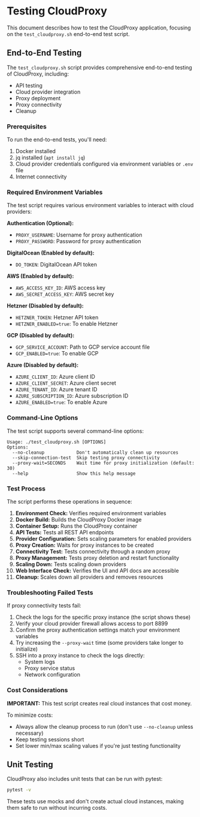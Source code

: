 # Testing CloudProxy

This document describes how to test the CloudProxy application, focusing on the `test_cloudproxy.sh` end-to-end test script.

## End-to-End Testing

The `test_cloudproxy.sh` script provides comprehensive end-to-end testing of CloudProxy, including:

- API testing
- Cloud provider integration
- Proxy deployment
- Proxy connectivity
- Cleanup

### Prerequisites

To run the end-to-end tests, you'll need:

1. Docker installed
2. jq installed (`apt install jq`)
3. Cloud provider credentials configured via environment variables or `.env` file
4. Internet connectivity

### Required Environment Variables

The test script requires various environment variables to interact with cloud providers:

**Authentication (Optional):**
- `PROXY_USERNAME`: Username for proxy authentication
- `PROXY_PASSWORD`: Password for proxy authentication

**DigitalOcean (Enabled by default):**
- `DO_TOKEN`: DigitalOcean API token

**AWS (Enabled by default):**
- `AWS_ACCESS_KEY_ID`: AWS access key
- `AWS_SECRET_ACCESS_KEY`: AWS secret key

**Hetzner (Disabled by default):**
- `HETZNER_TOKEN`: Hetzner API token
- `HETZNER_ENABLED=true`: To enable Hetzner

**GCP (Disabled by default):**
- `GCP_SERVICE_ACCOUNT`: Path to GCP service account file
- `GCP_ENABLED=true`: To enable GCP

**Azure (Disabled by default):**
- `AZURE_CLIENT_ID`: Azure client ID
- `AZURE_CLIENT_SECRET`: Azure client secret
- `AZURE_TENANT_ID`: Azure tenant ID
- `AZURE_SUBSCRIPTION_ID`: Azure subscription ID
- `AZURE_ENABLED=true`: To enable Azure

### Command-Line Options

The test script supports several command-line options:

```
Usage: ./test_cloudproxy.sh [OPTIONS]
Options:
  --no-cleanup            Don't automatically clean up resources
  --skip-connection-test  Skip testing proxy connectivity
  --proxy-wait=SECONDS    Wait time for proxy initialization (default: 30)
  --help                  Show this help message
```

### Test Process

The script performs these operations in sequence:

1. **Environment Check:** Verifies required environment variables
2. **Docker Build:** Builds the CloudProxy Docker image
3. **Container Setup:** Runs the CloudProxy container
4. **API Tests:** Tests all REST API endpoints
5. **Provider Configuration:** Sets scaling parameters for enabled providers
6. **Proxy Creation:** Waits for proxy instances to be created
7. **Connectivity Test:** Tests connectivity through a random proxy
8. **Proxy Management:** Tests proxy deletion and restart functionality
9. **Scaling Down:** Tests scaling down providers
10. **Web Interface Check:** Verifies the UI and API docs are accessible
11. **Cleanup:** Scales down all providers and removes resources

### Troubleshooting Failed Tests

If proxy connectivity tests fail:

1. Check the logs for the specific proxy instance (the script shows these)
2. Verify your cloud provider firewall allows access to port 8899
3. Confirm the proxy authentication settings match your environment variables
4. Try increasing the `--proxy-wait` time (some providers take longer to initialize)
5. SSH into a proxy instance to check the logs directly:
   - System logs
   - Proxy service status
   - Network configuration

### Cost Considerations

**IMPORTANT:** This test script creates real cloud instances that cost money.

To minimize costs:
- Always allow the cleanup process to run (don't use `--no-cleanup` unless necessary)
- Keep testing sessions short
- Set lower min/max scaling values if you're just testing functionality

## Unit Testing

CloudProxy also includes unit tests that can be run with pytest:

```bash
pytest -v
```

These tests use mocks and don't create actual cloud instances, making them safe to run without incurring costs. 